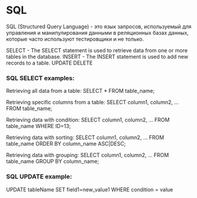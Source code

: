 # SQL



SQL (Structured Query Language) - это язык запросов, используемый для управления и манипулирования данными в реляционных базах данных, которые часто используют тестировщики и не только.

SELECT - The SELECT statement is used to retrieve data from one or more tables in the database.
INSERT - The INSERT statement is used to add new records to a table.
UPDATE 
DELETE

### SQL SELECT examples:

Retrieving all data from a table:
SELECT * FROM table_name;

Retrieving specific columns from a table:
SELECT column1, column2, ... FROM table_name;

Retrieving data with condition:
SELECT column1, column2, ... FROM table_name
WHERE ID=13;

Retrieving data with sorting:
SELECT column1, column2, ... FROM table_name
ORDER BY column_name ASC|DESC;

Retrieving data with grouping:
SELECT column1, column2, ... FROM table_name
GROUP BY column_name;

### SQL UPDATE example:
UPDATE tableName SET field1=new_value1 WHERE condition = value


